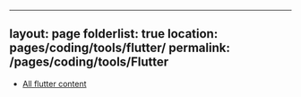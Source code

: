---
layout: page
folderlist: true
location: pages/coding/tools/flutter/
permalink: /pages/coding/tools/Flutter
---- 

- [All flutter content](flutter.md)
